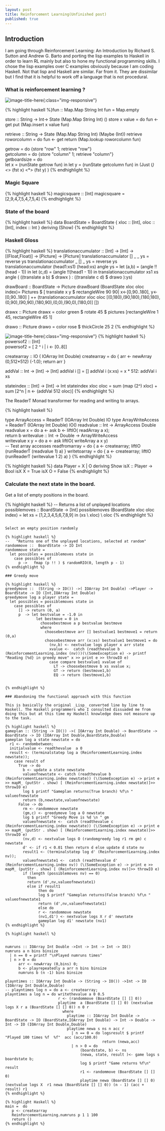 ```yaml
---
layout: post
title: Reinforcement Learning(Unfinished post)
published: true
---
```


## Introduction

I am going through Reinforcement Learning: An Introduction by Richard S. Sutton and Andrew G. Barto and porting the lisp examples to Haskell in order to learn RL mainly but also to hone my functional programming skills. I chose the lisp examples over C examples obviously because I am coding Haskell. Not that lisp and Haskell are similar. Far from it. They are dissimilar but I find that it is helpful to work off a language that is not procedural.

### What is reinforcement learning ?

![image-title-here](../images/TE_temp_preview2092.pdf.png){:class="img-responsive"}

{% highlight haskell %}fun :: Map.Map String Int
fun = Map.empty


store :: String -> Int-> State (Map.Map String Int) ()
store x value = do
  fun <- get
  put (Map.insert x value fun)

retrieve :: String -> State (Map.Map String Int) (Maybe (Int))
retrieve roworcolumn = do
  fun <- get
  return (Map.lookup roworcolumn fun) 


getrow = do {store "row" 1; retrieve "row"}  
getcolumn = do {store "column" 1; retrieve "column"}  
getboardsize = do   
           let x = (runState getrow fun) in
             let y = (runState getcolumn fun) in
                (Just (*) <*> (fst x)  <*>  (fst y) )
{% endhighlight %}

### Magic Square

{% highlight haskell %}
magicsquare :: [Int]
magicsquare = [2,9,4,7,5,4,7,5,4] 
{% endhighlight %}

### State of the board

{% highlight haskell %}
data BoardState = BoardState { xloc :: [Int],
                               oloc :: [Int],
                               index :: Int
                             }  deriving (Show)
{% endhighlight %}

### Haskell Gloss 


{% highlight haskell %}
translationaccumulator ::   [Int] -> [Int] -> [(Float,Float)] -> [Picture] -> [Picture]
translationaccumulator  [] _ _ ys = reverse ys
translationaccumulator  _ []  _ ys = reverse ys
translationaccumulator  (head1:xs1) (head:xs) angle  ys = let (a,b) = (angle !!(head - 1)) in
                                                            let (c,d) = (angle  !!(head1 - 1)) in
                                                              translationaccumulator xs1 xs angle ( ((translate a b) $
                                                                                                 drawx ) : ((translate c d) $
                                                                                                 drawo ):ys)

drawBoard :: BoardState -> Picture
drawBoard (BoardState xloc oloc index)=
  Pictures $ [ translate x y $ rectangleWire 90 90| x<-[0,90..180], y<-[0,90..180] ] ++ (translationaccumulator xloc oloc [(0,180),(90,180),(180,180),(0,90),(90,90),(180,90),(0,0),(90,0),(180,0)] [])

drawx :: Picture
drawx = color green $ rotate 45 $
        pictures [rectangleWire 1 45, rectangleWire  45 1] 

drawo :: Picture
drawo = color rose $ thickCircle 25 2
{% endhighlight %}

![image-title-here](../images/grid.PNG){:class="img-responsive"}
{% highlight haskell %}
powersof2  :: [Int]  
powersof2  =  [ 2 ^ i | i <- [0..8]]


createarray :: IO ( IOArray Int Double)
createarray =  do {
                       arr <- newArray (0,512*512) (-1.0);
                       return arr
                  }

addVal :: Int -> [Int] -> [Int]
addVal i [] = []
addVal i (x:xs) = x * 512: addVal i xs

stateindex :: [Int] -> [Int] -> Int
stateindex xloc oloc = sum (map (2^) xloc)
                       + sum [2^n | n <- (addVal 512 oloc)]
{% endhighlight %}

The ReaderT Monad transformer for reading and writing to arrays.

{% highlight haskell %}

type ArrayAccess = ReaderT  (IOArray Int Double)  IO 
type ArrayWriteAccess = ReaderT  (IOArray Int Double)  IO() 
readvalue ::  Int -> ArrayAccess  Double  
readvalue x    = do 
  a <- ask
  b <- liftIO( readArray a x);    
  return b
writevalue ::  Int -> Double -> ArrayWriteAccess   
writevalue x y   = do 
  a <- ask
  liftIO( writeArray a x y)    
-- Test array accesses
readfromarray = do { a <- createarray; liftIO (runReaderT (readvalue 1) a) }
writetoarray = do { a <- createarray; liftIO (runReaderT (writevalue 1 2) a) }
{% endhighlight %}

{% highlight haskell %}
data Player = X | O deriving Show
isX :: Player -> Bool
isX X = True
isX O = False 
{% endhighlight %}


### Calculate the next state in the board.


Get a list of empty positions in the board.

{% highlight haskell %}
-- Returns a list of unplayed locations
possiblemoves :: BoardState -> [Int]
possiblemoves (BoardState xloc oloc index) =
  let xs =  [1,2,3,4,5,6,7,8,9] in
    (xs \\ xloc) \\ oloc
{% endhighlight %}
```

Select an empty position randomly

{% highlight haskell %}
--   "Returns one of the unplayed locations, selected at random"
randommove ::  BoardState -> IO Int
randommove state = 
  let possibles = possiblemoves state in
    case possibles of
      p ->   fmap (p !! ) $ randomRIO(0, length p - 1)
{% endhighlight %}

### Greedy move

{% highlight haskell %}
greedymove ::  (String -> IO()) ->( IOArray Int Double) ->Player -> BoardState -> IO (Int,IOArray Int Double)
greedymove log a player state = 
  let possibles = possiblemoves state in
    case possibles of
      [] -> return (0, a)
      p  -> let bestvalue = -1.0 in
              let bestmove = 0 in
                choosebestmove a p bestvalue bestmove
                where
                  choosebestmove arr [] bestvalue1 bestmove1 = return (0,a)
                  choosebestmove arr (x:xs) bestvalue1 bestmove1 = do
                    (nv,b) <- nextvalue logs player x arr state
                    xvalue <-  catch (readthevalue b (ReinforcementLearning.index (nv)))(\(SomeException e) -> printf "Reading [%d} in greedy move" x >> print e >> throwIO e)
                    case compare bestvalue1 xvalue of
                      LT -> choosebestmove b xs xvalue x;
                      GT -> return (bestmove1,b)
                      EQ -> return (bestmove1,b)
  

{% endhighlight %}

### Abandoning the functional approach with this function

This is basically the original _Lisp_ converted line by line to Haskell. The Haskell programmers who I consulted dissuaded me from doing this but at this time my Haskell knowledge does not measure up to the task.

{% highlight haskell %}
gameplan :: (String -> IO()) ->( IOArray Int Double) -> BoardState -> BoardState -> IO (IOArray Int Double,BoardState,Double) 
gameplan log a state newstate = do 
  r1 <- randombetween;
  initialvalue <- readthevalue  a 0
  result <- (terminalstatep log a (ReinforcementLearning.index newstate));
    case result of
      True -> do
        b <- update a state newstate
        valueofnewstate <- catch (readthevalue b (ReinforcementLearning.index newstate)) (\(SomeException e) -> print e >> mapM_ (putStr . show) [ (ReinforcementLearning.index newstate)]>> throwIO e)
        log $ printf "Gameplan returns(True branch) %f\n " valueofnewstate
        return (b,newstate,valueofnewstate)
      False -> do
        rm <- randommove newstate
        (gm,c) <- greedymove log a O newstate
        log $ printf "Greedy Move is %d \n " gm
        valueofnewstate <-  catch (readthevalue c (ReinforcementLearning.index newstate)) (\(SomeException e) -> print e >> mapM_ (putStr . show) [ (ReinforcementLearning.index newstate)]>> throwIO e)
        (nv,d) <- nextvalue logs O (randomgreedy log r1 rm gm) c newstate
        d' <- if r1 < 0.01 then return d else update d state nv
        result1 <- (terminalstatep log d' (ReinforcementLearning.index nv));
        valueofnewstate1 <-  catch (readthevalue d' (ReinforcementLearning.index nv)) (\(SomeException e) -> print e >> mapM_ (putStr . show) [ (ReinforcementLearning.index nv)]>> throwIO e)
        if (length (possiblemoves nv) == 0)
          then
          return (d',nv,valueofnewstate1)
          else if result1
               then do
               log $ printf "Gameplan returns(False branch) %f\n " valueofnewstate1
               return (d',nv,valueofnewstate1)
               else do
               r <- randommove newstate
               (nv1,d1') <- nextvalue logs X r d' newstate
               gameplan log d1' newstate (nv1)
{% endhighlight %}

{% highlight haskell %}

  
numruns :: IOArray Int Double ->Int -> Int -> Int -> IO()
numruns a n bins binsize  
  | n == 0 = printf "\nPlayed numruns times"
  | n > 0 = do
      arr <- newArray (0,bins) 0;
      b <- playrepeatedly a arr n bins binsize
      numruns b (n -1) bins binsize

playntimes :: IOArray Int Double -> (String -> IO()) ->Int -> IO (IOArray Int Double,Double)
-- playntimes log n = do a <- createarray;
playntimes a log n = do writethevalue a 0 0.5
                        r <- (randommove (BoardState [] [] 0))
                        playtime  a (BoardState [] [] 0) (nextvalue logs X r a (BoardState [] [] 0)) n 0 r
                          where
                            playtime :: IOArray Int Double -> BoardState -> IO (BoardState,IOArray Int Double) -> Int -> Double -> Int -> IO (IOArray Int Double,Double)
                            playtime newa s ns n acc r
                              | n == 0 = do logsresult $ printf "Played 100 times %f  %f"  acc (acc/100.0)
                                            return (newa,acc)
                              | n > 0 = do
                                  (boardstate, b) <- ns 
                                  (newa, state, result )<- game logs s  boardstate b; 
                                  log $ printf "Game returns %f\n" result
                                  r1 <- randommove (BoardState [] [] 0)
                                  playtime newa (BoardState [] [] 0) (nextvalue logs X  r1 newa (BoardState [] [] 0)) (n - 1) (acc + result) r1
{% endhighlight %}

{% highlight Haskell %}
main =  do
   p <- createarray
   ReinforcementLearning.numruns p 1 1 100
   return ()
{% endhighlight %}
